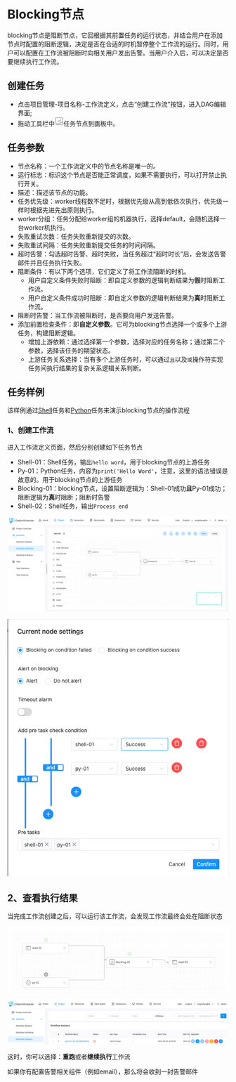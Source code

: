 # Blocking节点

blocking节点是阻断节点，它回根据其前置任务的运行状态，并结合用户在添加节点时配置的阻断逻辑，决定是否在合适的时机暂停整个工作流的运行。同时，用户可以配置在工作流被阻断时向相关用户发出告警。当用户介入后，可以决定是否要继续执行工作流。

## 创建任务

- 点击项目管理-项目名称-工作流定义，点击“创建工作流”按钮，进入DAG编辑界面;
- 拖动工具栏中<img src="../../../../img/blocking.png" width="20"/>任务节点到画板中。

## 任务参数

- 节点名称：一个工作流定义中的节点名称是唯一的。
- 运行标志：标识这个节点是否能正常调度，如果不需要执行，可以打开禁止执行开关。
- 描述：描述该节点的功能。
- 任务优先级：worker线程数不足时，根据优先级从高到低依次执行，优先级一样时根据先进先出原则执行。
- worker分组：任务分配给worker组的机器执行，选择default，会随机选择一台worker机执行。
- 失败重试次数：任务失败重新提交的次数。
- 失败重试间隔：任务失败重新提交任务的时间间隔。
- 超时告警：勾选超时告警、超时失败，当任务超过“超时时长”后，会发送告警邮件并且任务执行失败。
- 阻断条件：有以下两个选项，它们定义了将工作流阻断的时机。
  - 用户自定义条件失败时阻断：即自定义参数的逻辑判断结果为**假**时阻断工作流。
  - 用户自定义条件成功时阻断：即自定义参数的逻辑判断结果为**真**时阻断工作流。
- 阻断时告警：当工作流被阻断时，是否要向用户发送告警。
- 添加前置检查条件：即**自定义参数**。它可为blocking节点选择一个或多个上游任务，构建阻断逻辑。
  - 增加上游依赖：通过选择第一个参数，选择对应的任务名称；通过第二个参数，选择该任务的期望状态。
  - 上游任务关系选择：当有多个上游任务时，可以通过`且`以及`或`操作符实现任务间执行结果的复杂关系逻辑关系判断。

## 任务样例

该样例通过[Shell](shell.md)任务和[Python](python.md)任务来演示blocking节点的操作流程

### 1、创建工作流

进入工作流定义页面，然后分别创建如下任务节点

- Shell-01：Shell任务，输出`hello word`，用于blocking节点的上游任务
- Py-01：Python任务，内容为`print('Hello Word'`，注意，这里的语法错误是故意的。用于blocking节点的上游任务
- Blocking-01：blocking节点，设置阻断逻辑为：Shell-01成功**且**Py-01成功；阻断逻辑为**真**时阻断；阻断时告警
- Shell-02：Shell任务，输出`Process end`

![blocking-task01](../../../../img/tasks/demo/blocking_task01.png)

![blocking-task02](../../../../img/tasks/demo/blocking_task02.png)

## 2、查看执行结果

当完成工作流创建之后，可以运行该工作流，会发现工作流最终会处在阻断状态

![blocking-task03](../../../../img/tasks/demo/blocking_task04.png)

![blocking-task03](../../../../img/tasks/demo/blocking_task03.png)

这时，你可以选择：**重跑**或者**继续执行**工作流

如果你有配置告警相关组件（例如email），那么将会收到一封告警邮件
